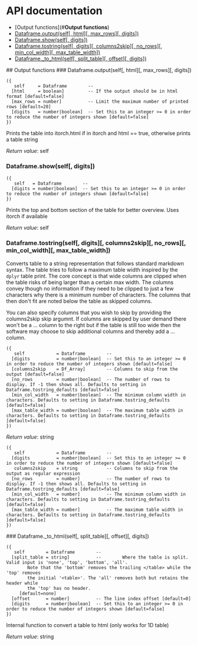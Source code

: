 # API documentation

- [Output functions](#__Output functions__)
- [Dataframe.output(self[, html][, max_rows][, digits])](#Dataframe.output)
- [Dataframe.show(self[, digits])](#Dataframe.show)
- [Dataframe.tostring(self[, digits][, columns2skip][, no_rows][, min_col_width][, max_table_width])](#Dataframe.tostring)
- [Dataframe._to_html(self[, split_table][, offset][, digits])](#Dataframe._to_html)

<a name="__Output functions__">
## Output functions

<a name="Dataframe.output">
### Dataframe.output(self[, html][, max_rows][, digits])

```
({
   self     = Dataframe        -- 
  [html     = boolean]         -- If the output should be in html format [default=false]
  [max_rows = number]          -- Limit the maximum number of printed rows [default=20]
  [digits   = number|boolean]  -- Set this to an integer >= 0 in order to reduce the number of integers shown [default=false]
})
```

Prints the table into itorch.html if in itorch and html == true, otherwise prints a table string

_Return value_: self
<a name="Dataframe.show">
### Dataframe.show(self[, digits])

```
({
   self   = Dataframe        -- 
  [digits = number|boolean]  -- Set this to an integer >= 0 in order to reduce the number of integers shown [default=false]
})
```

Prints the top  and bottom section of the table for better overview. Uses itorch if available

_Return value_: self
<a name="Dataframe.tostring">
### Dataframe.tostring(self[, digits][, columns2skip][, no_rows][, min_col_width][, max_table_width])

Converts table to a string representation that follows standard markdown syntax.
The table tries to follow a maximum table width inspired by the `dplyr` table print.
The core concept is that wide columns are clipped when the table risks of being larger
than a certain max width. The columns convey though no information if they need to
be clipped to just a few characters why there is a minimum number of characters.
The columns that then don't fit are noted below the table as skipped columns.

You can also specify columns that you wish to skip by providing the columns2skip
skip argumnt. If columns are skipped by user demand there won't be a ... column to
the right but if the table is still too wide then the software may choose to skip
additional columns and thereby add a ... column.

```
({
   self            = Dataframe        -- 
  [digits          = number|boolean]  -- Set this to an integer >= 0 in order to reduce the number of integers shown [default=false]
  [columns2skip    = Df_Array]        -- Columns to skip from the output [default=false]
  [no_rows         = number|boolean]  -- The number of rows to display. If -1 then shows all. Defaults to setting in Dataframe.tostring_defaults [default=false]
  [min_col_width   = number|boolean]  -- The minimum column width in characters. Defaults to setting in Dataframe.tostring_defaults [default=false]
  [max_table_width = number|boolean]  -- The maximum table width in characters. Defaults to setting in Dataframe.tostring_defaults [default=false]
})
```

_Return value_: string

```
({
   self            = Dataframe        -- 
  [digits          = number|boolean]  -- Set this to an integer >= 0 in order to reduce the number of integers shown [default=false]
   columns2skip    = string           -- Columns to skip from the output as regular expression
  [no_rows         = number]          -- The number of rows to display. If -1 then shows all. Defaults to setting in Dataframe.tostring_defaults [default=false]
  [min_col_width   = number]          -- The minimum column width in characters. Defaults to setting in Dataframe.tostring_defaults [default=false]
  [max_table_width = number]          -- The maximum table width in characters. Defaults to setting in Dataframe.tostring_defaults [default=false]
})
```

<a name="Dataframe._to_html">
### Dataframe._to_html(self[, split_table][, offset][, digits])

```
({
   self        = Dataframe        -- 
  [split_table = string]          -- 		Where the table is split. Valid input is 'none', 'top', 'bottom', 'all'.
		Note that the 'bottom' removes the trailing </table> while the 'top' removes
		the initial '<table>'. The 'all' removes both but retains the header while
		the 'top' has no header.
	 [default=none]
  [offset      = number]          -- The line index offset [default=0]
  [digits      = number|boolean]  -- Set this to an integer >= 0 in order to reduce the number of integers shown [default=false]
})
```

Internal function to convert a table to html (only works for 1D table)

_Return value_: string